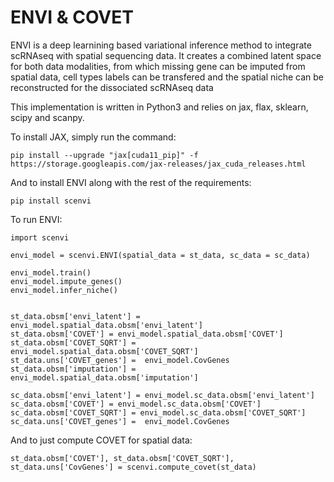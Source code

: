 ENVI & COVET
======================


ENVI is a deep learnining based variational inference method to integrate scRNAseq with spatial sequencing data. 
It creates a combined latent space for both data modalities, from which missing gene can be imputed from spatial data, cell types labels can be transfered
and the spatial niche can be reconstructed for the dissociated scRNAseq data

This implementation is written in Python3 and relies on jax, flax, sklearn, scipy and scanpy.  


To install JAX, simply run the command:

    pip install --upgrade "jax[cuda11_pip]" -f https://storage.googleapis.com/jax-releases/jax_cuda_releases.html

And to install ENVI along with the rest of the requirements: 

    pip install scenvi

To run ENVI:

    import scenvi 
    
    envi_model = scenvi.ENVI(spatial_data = st_data, sc_data = sc_data)
    
    envi_model.train()
    envi_model.impute_genes()
    envi_model.infer_niche()
     
    
    st_data.obsm['envi_latent'] = envi_model.spatial_data.obsm['envi_latent']
    st_data.obsm['COVET'] = envi_model.spatial_data.obsm['COVET']
    st_data.obsm['COVET_SQRT'] = envi_model.spatial_data.obsm['COVET_SQRT']
    st_data.uns['COVET_genes'] =  envi_model.CovGenes
    st_data.obsm['imputation'] = envi_model.spatial_data.obsm['imputation']

    sc_data.obsm['envi_latent'] = envi_model.sc_data.obsm['envi_latent']
    sc_data.obsm['COVET'] = envi_model.sc_data.obsm['COVET']
    sc_data.obsm['COVET_SQRT'] = envi_model.sc_data.obsm['COVET_SQRT']
    sc_data.uns['COVET_genes'] =  envi_model.CovGenes
    
And to just compute COVET for spatial data:


    st_data.obsm['COVET'], st_data.obsm['COVET_SQRT'], st_data.uns['CovGenes'] = scenvi.compute_covet(st_data)
        
